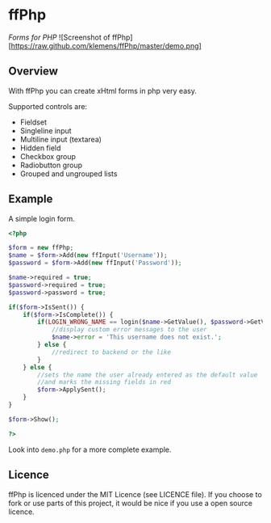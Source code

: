 ffPhp
=====
_Forms for PHP_
![Screenshot of ffPhp][https://raw.github.com/klemens/ffPhp/master/demo.png]

Overview
--------

With ffPhp you can create xHtml forms in php very easy.

Supported controls are:

 * Fieldset
 * Singleline input
 * Multiline input (textarea)
 * Hidden field
 * Checkbox group
 * Radiobutton group
 * Grouped and ungrouped lists

Example
-------

A simple login form.

``` php
<?php

$form = new ffPhp;
$name = $form->Add(new ffInput('Username'));
$password = $form->Add(new ffInput('Password'));

$name->required = true;
$password->required = true;
$password->password = true;

if($form->IsSent()) {
    if($form->IsComplete()) {
        if(LOGIN_WRONG_NAME == login($name->GetValue(), $password->GetValue())) {
            //display custom error messages to the user
            $name->error = 'This username does not exist.';
        } else {
            //redirect to backend or the like
        }
    } else {
        //sets the name the user already entered as the default value
        //and marks the missing fields in red
        $form->ApplySent();
    }
}

$form->Show();

?>
```

Look into `demo.php` for a more complete example.

Licence
-------

ffPhp is licenced under the MIT Licence (see LICENCE file). If you
choose to fork or use parts of this project, it would be nice if you use a
open source licence.